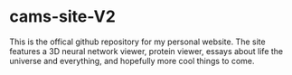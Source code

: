 # cams-site-V2

This is the offical github repository for my personal website. The site features a 3D neural network viewer, protein viewer, essays about life the universe and everything,  and hopefully more cool things to come.
